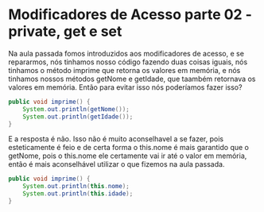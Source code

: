 # Modificadores de Acesso parte 02 - private, get e set
Na aula passada fomos introduzidos aos modificadores de acesso, e se repararmos, nós tinhamos nosso código fazendo
duas coisas iguais, nós tinhamos o método imprime que retorna os valores em memória, e nós tinhamos nossos métodos
getNome e getIdade, que taambém retornava os valores em memória. Então para evitar isso nós poderíamos fazer isso?
```java
public void imprime() {
    System.out.println(getNome());
    System.out.println(getIdade());
}
```
E a resposta é não. Isso não é muito aconselhavel a se fazer, pois esteticamente é feio e de certa forma o this.nome
é mais garantido que o getNome, pois o this.nome ele certamente vai ir até o valor em memória, então é mais aconselhável
utilizar o que fizemos na aula passada.
```java
public void imprime() {
    System.out.println(this.nome);
    System.out.println(this.idade);
}
```